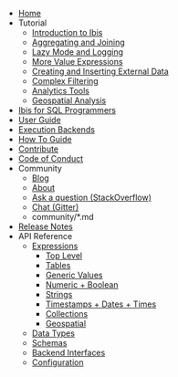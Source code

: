 * [Home](index.md)
* Tutorial
    * [Introduction to Ibis](tutorial/01-Introduction-to-Ibis.ipynb)
    * [Aggregating and Joining](tutorial/02-Aggregates-Joins.ipynb)
    * [Lazy Mode and Logging](tutorial/03-Expressions-Lazy-Mode-Logging.ipynb)
    * [More Value Expressions](tutorial/04-More-Value-Expressions.ipynb)
    * [Creating and Inserting External Data](tutorial/05-IO-Create-Insert-External-Data.ipynb)
    * [Complex Filtering](tutorial/06-ComplexFiltering.ipynb)
    * [Analytics Tools](tutorial/07-Analytics-Tools.ipynb)
    * [Geospatial Analysis](tutorial/08-Geospatial-Analysis.ipynb)
* [Ibis for SQL Programmers](ibis-for-sql-programmers.ipynb)
* [User Guide](user_guide/)
* [Execution Backends](backends/)
* [How To Guide](how_to/)
* [Contribute](contribute/)
* [Code of Conduct](CODE_OF_CONDUCT.md)
* Community
    * [Blog](blog/)
    * [About](about/)
    * [Ask a question (StackOverflow)](https://stackoverflow.com/questions/tagged/ibis)
    * [Chat (Gitter)](https://gitter.im/ibis-dev/Lobby)
    * community/*.md
* [Release Notes](release_notes.md)
* API Reference
    * [Expressions](api/expressions/index.md)
        * [Top Level](api/expressions/top_level.md)
        * [Tables](api/expressions/tables.md)
        * [Generic Values](api/expressions/generic.md)
        * [Numeric + Boolean](api/expressions/numeric.md)
        * [Strings](api/expressions/strings.md)
        * [Timestamps + Dates + Times](api/expressions/timestamps.md)
        * [Collections](api/expressions/collections.md)
        * [Geospatial](api/expressions/geospatial.md)
    * [Data Types](api/datatypes.md)
    * [Schemas](api/schemas.md)
    * [Backend Interfaces](api/backends/)
    * [Configuration](api/config.md)

